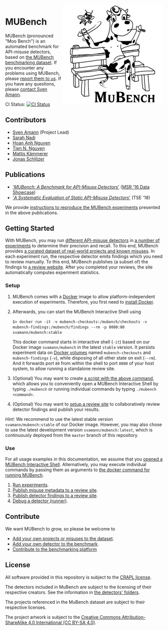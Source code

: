 <img align="right" width="320" height="320" alt="MUBench Logo" src="./meta/logo.png?raw=true" />

# MUBench

MUBench (pronounced "Moo Bench") is an automated benchmark for API-misuse detectors, based on [the MUBench benchmarking dataset](data).
If you encounter any problems using MUBench, please [report them to us](/stg-tud/MUBench/issues/new).
If you have any questions, please [contact Sven Amann](http://www.stg.tu-darmstadt.de/staff/sven_amann).

CI Status: [![CI Status](https://api.shippable.com/projects/570d22d52a8192902e1bfa79/badge?branch=master)](https://app.shippable.com/projects/570d22d52a8192902e1bfa79)

## Contributors

* [Sven Amann](http://www.stg.tu-darmstadt.de/staff/sven_amann) (Project Lead)
* [Sarah Nadi](http://www.sarahnadi.org/)
* [Hoan Anh Nguyen](https://sites.google.com/site/nguyenanhhoan/)
* [Tien N. Nguyen](http://home.eng.iastate.edu/~tien/)
* [Mattis Kämmerer](https://github.com/M8is)
* [Jonas Schlitzer](https://github.com/joschli)

## Publications

* ['*MUBench: A Benchmark for API-Misuse Detectors*'](http://sven-amann.de/publications/2016-05-MSR-MUBench-dataset.html) ([MSR '16 Data Showcase](http://2016.msrconf.org/#/data))
* ['*A Systematic Evaluation of Static API-Misuse Detectors*'](http://sven-amann.de/publications/2018-03-A-Systematic-Evalution-of-Static-API-Misuse-Detectors/) (TSE '18)

We provide [instructions to reproduce the MUBench experiments](reproduction/) presented in the above publications.

## Getting Started

With MUBench, you may run [different API-misuse detectors](detectors/) in [a number of experiments](mubench.pipeline/#experiments) to determine their precision and recall.
To this end, MUBench provides [a curated dataset of real-world projects and known misuses](data/).
In each experiment run, the respective detector emits findings which you need to review manually.
To this end, MUBench publishes (a subset of) the findings to [a review website](mubench.reviewsite/).
After you completed your reviews, the site automatically computes experiment statistics.

### Setup

1. MUBench comes with a [Docker](https://www.docker.com/) image to allow platform-independent execution of experiments.
   Therefore, you first need to [install Docker](https://www.docker.com/get-started).
2. Afterwards, you can start the MUBench Interactive Shell using
   
    `$> docker run -it -v mubench-checkouts:/mubench/checkouts -v mubench-findings:/mubench/findings --rm -p 8080:80 svamann/mubench:stable`
   
   This docker command starts in interactive shell (`-it`) based on our Docker image `svamann/mubench` in the latest `stable` version.
   It persists experiment data on [Docker volumes](https://docs.docker.com/storage/volumes/) named `mubench-checkouts` and `mubench-findings` (`-v`), while disposing of all other state on exit (`--rm`).
   And it forwards port `80` from within the shell to port `8080` of your host system, to allow running a standalone review site.
3. (Optional) You may want to create [a script with the above command](mubench.bin/mubench), which allows you to conveniently open a MUBench Interactive Shell by typing `./mubench` or running individual commands by typing `./mubench <command>`.
4. (Optional) You may want to [setup a review site](mubench.reviewsite/#setup) to collaboratively review detector findings and publish your results.

*Hint*: We recommend to use the latest stable version `svamann/mubench:stable` of our Docker image.
However, you may also chose to use the latest development version `svamann/mubench:latest`, which is continuously deployed from the `master` branch of this repository.

### Use

For all usage examples in this documentation, we assume that you [opened a MUBench Interactive Shell](#setup).
Alternatively, you may execute individual commands by passing them as arguments to [the docker command for running MUBench](#setup).

1. [Run experiments](mubench.pipeline/#run-experiments).
2. [Publish misuse metadata to a review site](mubench.reviewsite/#publish-misuse-metadata).
2. [Publish detector findings to a review site](mubench.reviewsite/#publish-detector-findings).
3. [Debug a detector (runner)](mubench.cli/#debugging-a-detector).

## Contribute

We want MUBench to grow, so please be welcome to

* [Add your own projects or misuses to the dataset](data/).
* [Add your own detector to the benchmark](mubench.cli/).
* [Contribute to the benchmarking platform](CONTRIBUTE.md)

## License

All software provided in this repository is subject to the [CRAPL license](CRAPL-LICENSE.txt).

The detectors included in MuBench are subject to the licensing of their respective creators. See the information in [the detectors' folders](detectors).

The projects referenced in the MuBench dataset are subject to their respective licenses.

The project artwork is subject to the [Creative Commons Attribution-ShareAlike 4.0 International (CC BY-SA 4.0)](https://creativecommons.org/licenses/by-sa/4.0/).
